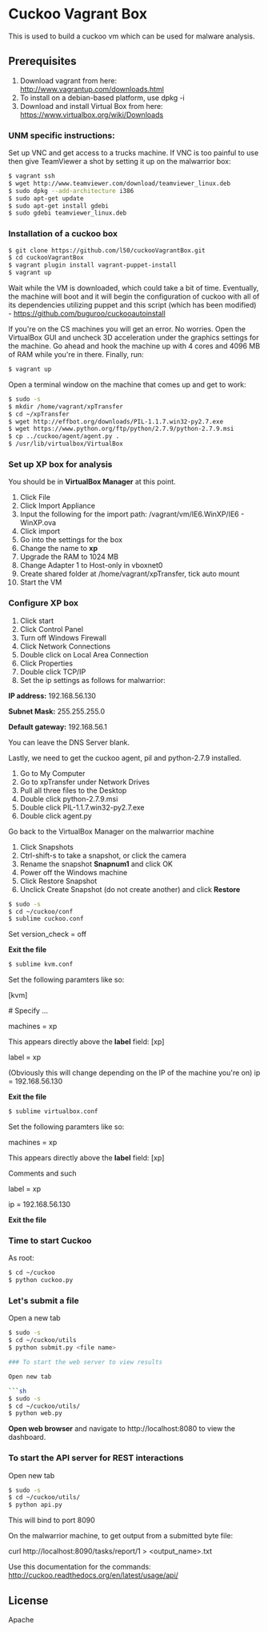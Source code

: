 # Cuckoo Vagrant Box
This is used to build a cuckoo vm which can be used for malware analysis.

## Prerequisites
1. Download vagrant from here: http://www.vagrantup.com/downloads.html
2. To install on a debian-based platform, use dpkg -i
3. Download and install Virtual Box from here: https://www.virtualbox.org/wiki/Downloads

### UNM specific instructions:
Set up VNC and get access to a trucks machine. If VNC is too painful to use then give TeamViewer a shot by setting it up on the malwarrior box:
```sh
$ vagrant ssh
$ wget http://www.teamviewer.com/download/teamviewer_linux.deb
$ sudo dpkg --add-architecture i386
$ sudo apt-get update
$ sudo apt-get install gdebi
$ sudo gdebi teamviewer_linux.deb
```

### Installation of a cuckoo box
```sh
$ git clone https://github.com/l50/cuckooVagrantBox.git
$ cd cuckooVagrantBox
$ vagrant plugin install vagrant-puppet-install
$ vagrant up
```
Wait while the VM is downloaded, which could take a bit of time. Eventually, the machine will boot and it will begin the configuration of cuckoo with all of its dependencies utilizing puppet and this script (which has been modified) - https://github.com/buguroo/cuckooautoinstall

If you're on the CS machines you will get an error. No worries.
Open the VirtualBox GUI and uncheck 3D acceleration under the graphics settings for the machine. Go ahead and hook the machine up with 4 cores and 4096 MB of RAM while you're in there. Finally, run:
```sh
$ vagrant up
```

Open a terminal window on the machine that comes up and get to work:

```sh
$ sudo -s
$ mkdir /home/vagrant/xpTransfer
$ cd ~/xpTransfer
$ wget http://effbot.org/downloads/PIL-1.1.7.win32-py2.7.exe
$ wget https://www.python.org/ftp/python/2.7.9/python-2.7.9.msi
$ cp ../cuckoo/agent/agent.py .
$ /usr/lib/virtualbox/VirtualBox
```

### Set up XP box for analysis
You should be in **VirtualBox Manager** at this point.
1. Click File
2. Click Import Appliance
3. Input the following for the import path: /vagrant/vm/IE6.WinXP/IE6 - WinXP.ova
4. Click import
5. Go into the settings for the box
6. Change the name to **xp**
7. Upgrade the RAM to 1024 MB
8. Change Adapter 1 to Host-only in vboxnet0
9. Create shared folder at /home/vagrant/xpTransfer, tick auto mount
10. Start the VM

### Configure XP box
1. Click start
2. Click Control Panel
3. Turn off Windows Firewall
4. Click Network Connections
5. Double click on Local Area Connection
6. Click Properties
7. Double click TCP/IP
8. Set the ip settings as follows for malwarrior: 

**IP address:** 192.168.56.130 

**Subnet Mask:** 255.255.255.0

**Default gateway:** 192.168.56.1

You can leave the DNS Server blank.

Lastly, we need to get the cuckoo agent, pil and python-2.7.9 installed.

1. Go to My Computer
2. Go to xpTransfer under Network Drives
3. Pull all three files to the Desktop
4. Double click python-2.7.9.msi
5. Double click PIL-1.1.7.win32-py2.7.exe
6. Double click agent.py

Go back to the VirtualBox Manager on the malwarrior machine
1. Click Snapshots
2. Ctrl-shift-s to take a snapshot, or click the camera
3. Rename the snapshot **Snapnum1** and click OK
4. Power off the Windows machine
5. Click Restore Snapshot
6. Unclick Create Snapshot (do not create another) and click **Restore**

```sh
$ sudo -s
$ cd ~/cuckoo/conf
$ sublime cuckoo.conf
```

Set version_check = off

**Exit the file**
```sh
$ sublime kvm.conf
```

Set the following paramters like so:

[kvm]

\# Specify ...

machines = xp

This appears directly above the **label** field:
[xp]

label = xp

(Obviously this will change depending on the IP of the machine you're on)
ip = 192.168.56.130

**Exit the file**

```sh
$ sublime virtualbox.conf
```

Set the following paramters like so:

machines = xp

This appears directly above the **label** field:
[xp] 

Comments and such

label = xp

ip = 192.168.56.130

**Exit the file**

### Time to start Cuckoo

As root:

```sh
$ cd ~/cuckoo
$ python cuckoo.py
```

### Let's submit a file
Open a new tab

```sh
$ sudo -s
$ cd ~/cuckoo/utils
$ python submit.py <file name>

### To start the web server to view results

Open new tab

```sh
$ sudo -s
$ cd ~/cuckoo/utils/
$ python web.py
```

**Open web browser** and navigate to http://localhost:8080 to view the dashboard.

### To start the API server for REST interactions
Open new tab
```sh
$ sudo -s
$ cd ~/cuckoo/utils/
$ python api.py
```

This will bind to port 8090

On the malwarrior machine, to get output from a submitted byte file: 

curl http://localhost:8090/tasks/report/1 > <output_name>.txt

Use this documentation for the commands:
http://cuckoo.readthedocs.org/en/latest/usage/api/

License
----

Apache
